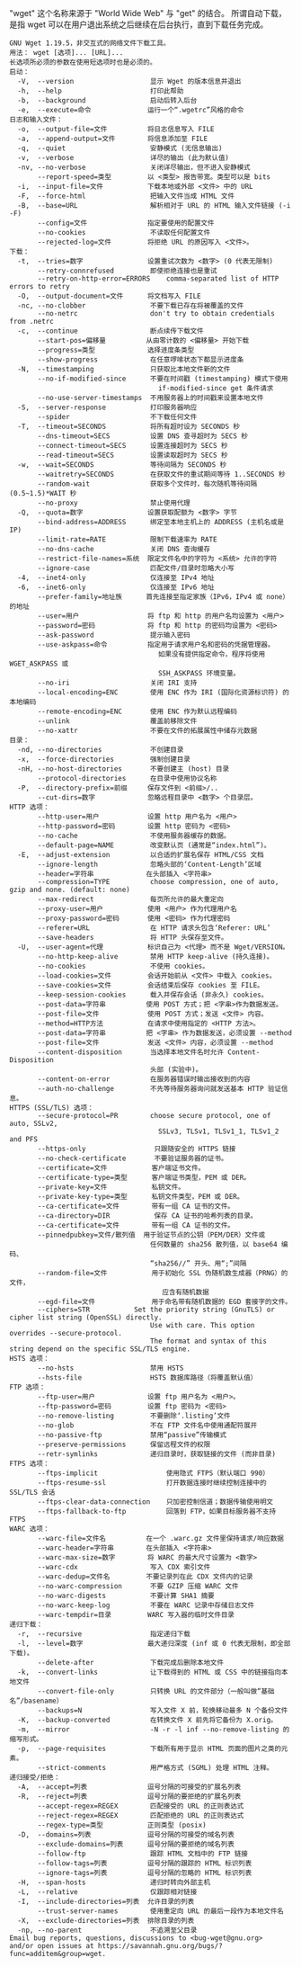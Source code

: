 "wget" 这个名称来源于 "World Wide Web" 与 "get" 的结合。
所谓自动下载，是指 wget 可以在用户退出系统之后继续在后台执行，直到下载任务完成。

    GNU Wget 1.19.5，非交互式的网络文件下载工具。
    用法： wget [选项]... [URL]...
    长选项所必须的参数在使用短选项时也是必须的。
    启动：
      -V,  --version                   显示 Wget 的版本信息并退出
      -h,  --help                      打印此帮助
      -b,  --background                启动后转入后台
      -e,  --execute=命令              运行一个“.wgetrc”风格的命令
    日志和输入文件：
      -o,  --output-file=文件          将日志信息写入 FILE
      -a,  --append-output=文件        将信息添加至 FILE
      -q,  --quiet                     安静模式 (无信息输出)
      -v,  --verbose                   详尽的输出 (此为默认值)
      -nv, --no-verbose                关闭详尽输出，但不进入安静模式
           --report-speed=类型         以 <类型> 报告带宽。类型可以是 bits
      -i,  --input-file=文件           下载本地或外部 <文件> 中的 URL
      -F,  --force-html                把输入文件当成 HTML 文件
      -B,  --base=URL                  解析相对于 URL 的 HTML 输入文件链接 (-i -F)
           --config=文件               指定要使用的配置文件
           --no-cookies                不读取任何配置文件
           --rejected-log=文件         将拒绝 URL 的原因写入 <文件>。
    下载：
      -t,  --tries=数字                设置重试次数为 <数字> (0 代表无限制)
           --retry-connrefused         即使拒绝连接也是重试
           --retry-on-http-error=ERRORS    comma-separated list of HTTP errors to retry
      -O,  --output-document=文件      将文档写入 FILE
      -nc, --no-clobber                不要下载已存在将被覆盖的文件
           --no-netrc                  don't try to obtain credentials from .netrc
      -c,  --continue                  断点续传下载文件
           --start-pos=偏移量          从由零计数的 <偏移量> 开始下载
           --progress=类型             选择进度条类型
           --show-progress             在任意啰嗦状态下都显示进度条
      -N,  --timestamping              只获取比本地文件新的文件
           --no-if-modified-since      不要在时间戳 (timestamping) 模式下使用
                                         if-modified-since get 条件请求
           --no-use-server-timestamps  不用服务器上的时间戳来设置本地文件
      -S,  --server-response           打印服务器响应
           --spider                    不下载任何文件
      -T,  --timeout=SECONDS           将所有超时设为 SECONDS 秒
           --dns-timeout=SECS          设置 DNS 查寻超时为 SECS 秒
           --connect-timeout=SECS      设置连接超时为 SECS 秒
           --read-timeout=SECS         设置读取超时为 SECS 秒
      -w,  --wait=SECONDS              等待间隔为 SECONDS 秒
           --waitretry=SECONDS         在获取文件的重试期间等待 1..SECONDS 秒
           --random-wait               获取多个文件时，每次随机等待间隔 (0.5~1.5)*WAIT 秒
           --no-proxy                  禁止使用代理
      -Q,  --quota=数字                设置获取配额为 <数字> 字节
           --bind-address=ADDRESS      绑定至本地主机上的 ADDRESS (主机名或是 IP)
           --limit-rate=RATE           限制下载速率为 RATE
           --no-dns-cache              关闭 DNS 查询缓存
           --restrict-file-names=系统  限定文件名中的字符为 <系统> 允许的字符
           --ignore-case               匹配文件/目录时忽略大小写
      -4,  --inet4-only                仅连接至 IPv4 地址
      -6,  --inet6-only                仅连接至 IPv6 地址
           --prefer-family=地址族      首先连接至指定家族（IPv6，IPv4 或 none）的地址
           --user=用户                 将 ftp 和 http 的用户名均设置为 <用户>
           --password=密码             将 ftp 和 http 的密码均设置为 <密码>
           --ask-password              提示输入密码
           --use-askpass=命令          指定用于请求用户名和密码的凭据管理器。
                                         如果没有提供指定命令，程序将使用 WGET_ASKPASS 或
                                         SSH_ASKPASS 环境变量。
           --no-iri                    关闭 IRI 支持
           --local-encoding=ENC        使用 ENC 作为 IRI (国际化资源标识符) 的本地编码
           --remote-encoding=ENC       使用 ENC 作为默认远程编码
           --unlink                    覆盖前移除文件
           --no-xattr                  不要在文件的拓展属性中储存元数据
    目录：
      -nd, --no-directories            不创建目录
      -x,  --force-directories         强制创建目录
      -nH, --no-host-directories       不要创建主 (host) 目录
           --protocol-directories      在目录中使用协议名称
      -P,  --directory-prefix=前缀     保存文件到 <前缀>/..
           --cut-dirs=数字             忽略远程目录中 <数字> 个目录层。
    HTTP 选项：
           --http-user=用户            设置 http 用户名为 <用户>
           --http-password=密码        设置 http 密码为 <密码>
           --no-cache                  不使用服务器缓存的数据。
           --default-page=NAME         改变默认页 (通常是“index.html”)。
      -E,  --adjust-extension          以合适的扩展名保存 HTML/CSS 文档
           --ignore-length             忽略头部的‘Content-Length’区域
           --header=字符串             在头部插入 <字符串>
           --compression=TYPE          choose compression, one of auto, gzip and none. (default: none)
           --max-redirect              每页所允许的最大重定向
           --proxy-user=用户           使用 <用户> 作为代理用户名
           --proxy-password=密码       使用 <密码> 作为代理密码
           --referer=URL               在 HTTP 请求头包含‘Referer: URL’
           --save-headers              将 HTTP 头保存至文件。
      -U,  --user-agent=代理           标识自己为 <代理> 而不是 Wget/VERSION。
           --no-http-keep-alive        禁用 HTTP keep-alive (持久连接)。
           --no-cookies                不使用 cookies。
           --load-cookies=文件         会话开始前从 <文件> 中载入 cookies。
           --save-cookies=文件         会话结束后保存 cookies 至 FILE。
           --keep-session-cookies      载入并保存会话 (非永久) cookies。
           --post-data=字符串          使用 POST 方式；把 <字串>作为数据发送。
           --post-file=文件            使用 POST 方式；发送 <文件> 内容。
           --method=HTTP方法           在请求中使用指定的 <HTTP 方法>。
           --post-data=字符串          把 <字串> 作为数据发送，必须设置 --method
           --post-file=文件            发送 <文件> 内容，必须设置 --method
           --content-disposition       当选择本地文件名时允许 Content-Disposition
                                       头部 (实验中)。
           --content-on-error          在服务器错误时输出接收到的内容
           --auth-no-challenge         不先等待服务器询问就发送基本 HTTP 验证信息。
    HTTPS (SSL/TLS) 选项：
           --secure-protocol=PR        choose secure protocol, one of auto, SSLv2,
                                         SSLv3, TLSv1, TLSv1_1, TLSv1_2 and PFS
           --https-only                 只跟随安全的 HTTPS 链接
           --no-check-certificate       不要验证服务器的证书。
           --certificate=文件           客户端证书文件。
           --certificate-type=类型      客户端证书类型，PEM 或 DER。
           --private-key=文件           私钥文件。
           --private-key-type=类型      私钥文件类型，PEM 或 DER。
           --ca-certificate=文件        带有一组 CA 证书的文件。
           --ca-directory=DIR           保存 CA 证书的哈希列表的目录。
           --ca-certificate=文件        带有一组 CA 证书的文件。
           --pinnedpubkey=文件/散列值  用于验证节点的公钥（PEM/DER）文件或
                                       任何数量的 sha256 散列值，以 base64 编码、
                                       “sha256//” 开头、用“;”间隔
           --random-file=文件           用于初始化 SSL 伪随机数生成器（PRNG）的文件，
                                          应含有随机数据
           --egd-file=文件              用于命名带有随机数据的 EGD 套接字的文件。
           --ciphers=STR           Set the priority string (GnuTLS) or cipher list string (OpenSSL) directly.
                                       Use with care. This option overrides --secure-protocol.
                                       The format and syntax of this string depend on the specific SSL/TLS engine.
    HSTS 选项：
           --no-hsts                   禁用 HSTS
           --hsts-file                 HSTS 数据库路径（将覆盖默认值）
    FTP 选项：
           --ftp-user=用户             设置 ftp 用户名为 <用户>。
           --ftp-password=密码         设置 ftp 密码为 <密码>
           --no-remove-listing         不要删除‘.listing’文件
           --no-glob                   不在 FTP 文件名中使用通配符展开
           --no-passive-ftp            禁用“passive”传输模式
           --preserve-permissions      保留远程文件的权限
           --retr-symlinks             递归目录时，获取链接的文件 (而非目录)
    FTPS 选项：
           --ftps-implicit                 使用隐式 FTPS（默认端口 990）
           --ftps-resume-ssl               打开数据连接时继续控制连接中的 SSL/TLS 会话
           --ftps-clear-data-connection    只加密控制信道；数据传输使用明文
           --ftps-fallback-to-ftp          回落到 FTP，如果目标服务器不支持 FTPS
    WARC 选项：
           --warc-file=文件名          在一个 .warc.gz 文件里保持请求/响应数据
           --warc-header=字符串        在头部插入 <字符串>
           --warc-max-size=数字        将 WARC 的最大尺寸设置为 <数字>
           --warc-cdx                  写入 CDX 索引文件
           --warc-dedup=文件名         不要记录列在此 CDX 文件内的记录
           --no-warc-compression       不要 GZIP 压缩 WARC 文件
           --no-warc-digests           不要计算 SHA1 摘要
           --no-warc-keep-log          不要在 WARC 记录中存储日志文件
           --warc-tempdir=目录         WARC 写入器的临时文件目录
    递归下载：
      -r,  --recursive                 指定递归下载
      -l,  --level=数字                最大递归深度 (inf 或 0 代表无限制，即全部下载)。
           --delete-after              下载完成后删除本地文件
      -k,  --convert-links             让下载得到的 HTML 或 CSS 中的链接指向本地文件
           --convert-file-only         只转换 URL 的文件部分（一般叫做“基础名”/basename）
           --backups=N                 写入文件 X 前，轮换移动最多 N 个备份文件
      -K,  --backup-converted          在转换文件 X 前先将它备份为 X.orig。
      -m,  --mirror                    -N -r -l inf --no-remove-listing 的缩写形式。
      -p,  --page-requisites           下载所有用于显示 HTML 页面的图片之类的元素。
           --strict-comments           用严格方式 (SGML) 处理 HTML 注释。
    递归接受/拒绝：
      -A,  --accept=列表               逗号分隔的可接受的扩展名列表
      -R,  --reject=列表               逗号分隔的要拒绝的扩展名列表
           --accept-regex=REGEX        匹配接受的 URL 的正则表达式
           --reject-regex=REGEX        匹配拒绝的 URL 的正则表达式
           --regex-type=类型           正则类型 (posix)
      -D,  --domains=列表              逗号分隔的可接受的域名列表
           --exclude-domains=列表      逗号分隔的要拒绝的域名列表
           --follow-ftp                跟踪 HTML 文档中的 FTP 链接
           --follow-tags=列表          逗号分隔的跟踪的 HTML 标识列表
           --ignore-tags=列表          逗号分隔的忽略的 HTML 标识列表
      -H,  --span-hosts                递归时转向外部主机
      -L,  --relative                  仅跟踪相对链接
      -I,  --include-directories=列表  允许目录的列表
           --trust-server-names        使用重定向 URL 的最后一段作为本地文件名
      -X,  --exclude-directories=列表  排除目录的列表
      -np, --no-parent                 不追溯至父目录
    Email bug reports, questions, discussions to <bug-wget@gnu.org>
    and/or open issues at https://savannah.gnu.org/bugs/?func=additem&group=wget.
